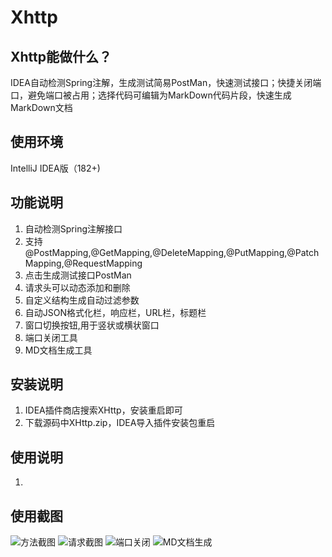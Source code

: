 # Xhttp

## Xhttp能做什么？
IDEA自动检测Spring注解，生成测试简易PostMan，快速测试接口；快捷关闭端口，避免端口被占用；选择代码可编辑为MarkDown代码片段，快速生成MarkDown文档

## 使用环境
IntelliJ IDEA版（182+)

## 功能说明

1.  自动检测Spring注解接口
2.  支持@PostMapping,@GetMapping,@DeleteMapping,@PutMapping,@PatchMapping,@RequestMapping
3.  点击生成测试接口PostMan
4.  请求头可以动态添加和删除
5.  自定义结构生成自动过滤参数
6.  自动JSON格式化栏，响应栏，URL栏，标题栏
7.  窗口切换按钮,用于竖状或横状窗口
8.  端口关闭工具
9.  MD文档生成工具

## 安装说明

1. IDEA插件商店搜索XHttp，安装重启即可
2. 下载源码中XHttp.zip，IDEA导入插件安装包重启

## 使用说明

1.

## 使用截图
![方法截图](https://images.gitee.com/uploads/images/2020/0810/160353_c3de3bc7_4832857.jpeg "115232_04a6b145_4832857.jpeg")
![请求截图](https://images.gitee.com/uploads/images/2020/0810/161153_6a489557_4832857.jpeg "1597047068(1).jpg")
![端口关闭](https://images.gitee.com/uploads/images/2020/0810/161216_56328488_4832857.jpeg "1597046970(1).jpg")
![MD文档生成](https://images.gitee.com/uploads/images/2020/0810/161235_9c9cc1b0_4832857.jpeg "1597047034(1).jpg")

